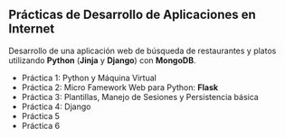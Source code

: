 
## Prácticas de Desarrollo de Aplicaciones en Internet

Desarrollo de una aplicación web de búsqueda de restaurantes y platos utilizando **Python** (**Jinja** y **Django**) con **MongoDB**.

* Práctica 1: Python y Máquina Virtual
* Práctica 2: Micro Famework Web para Python: **Flask**
* Práctica 3: Plantillas, Manejo de Sesiones y Persistencia básica
* Práctica 4: Django
* Práctica 5
* Práctica 6
